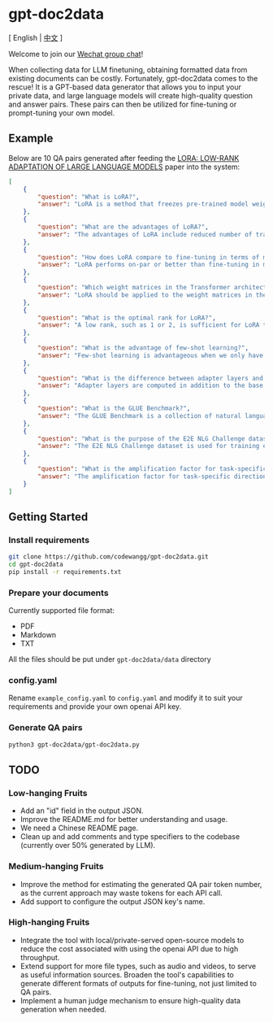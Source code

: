 # gpt-doc2data
[ English | [中文](README_zh.md) ]

Welcome to join our [Wechat group chat](assets/wechatGroupQRCode.JPG)!

When collecting data for LLM finetuning, obtaining formatted data from existing documents can be costly. Fortunately, gpt-doc2data comes to the rescue! It is a GPT-based data generator that allows you to input your private data, and large language models will create high-quality question and answer pairs. These pairs can then be utilized for fine-tuning or prompt-tuning your own model.

## Example

Below are 10 QA pairs generated after feeding the [LORA: LOW-RANK ADAPTATION OF LARGE LANGUAGE MODELS](https://arxiv.org/pdf/2106.09685.pdf) paper into the system:

```json
[
    {
        "question": "What is LoRA?",
        "answer": "LoRA is a method that freezes pre-trained model weights and injects trainable rank decomposition matrices into each layer of the Transformer architecture to reduce the number of trainable parameters."
    },
    {
        "question": "What are the advantages of LoRA?",
        "answer": "The advantages of LoRA include reduced number of trainable parameters, lower GPU memory requirement, higher training throughput, no additional inference latency, and the ability to switch tasks efficiently."
    },
    {
        "question": "How does LoRA compare to fine-tuning in terms of model quality?",
        "answer": "LoRA performs on-par or better than fine-tuning in model quality on various language models, despite having fewer trainable parameters and higher training throughput."
    },
    {
        "question": "Which weight matrices in the Transformer architecture should be adapted with LoRA?",
        "answer": "LoRA should be applied to the weight matrices in the self-attention module, specifically Wq and Wv, for optimal performance."
    },
    {
        "question": "What is the optimal rank for LoRA?",
        "answer": "A low rank, such as 1 or 2, is sufficient for LoRA to achieve competitive performance on downstream tasks."
    },
    {
        "question": "What is the advantage of few-shot learning?",
        "answer": "Few-shot learning is advantageous when we only have a handful of training samples."
    },
    {
        "question": "What is the difference between adapter layers and LoRA?",
        "answer": "Adapter layers are computed in addition to the base model, introducing additional latency, while LoRA is added in a parallel manner."
    },
    {
        "question": "What is the GLUE Benchmark?",
        "answer": "The GLUE Benchmark is a collection of natural language understanding tasks used to evaluate NLU models."
    },
    {
        "question": "What is the purpose of the E2E NLG Challenge dataset?",
        "answer": "The E2E NLG Challenge dataset is used for training end-to-end, data-driven natural language generation systems."
    },
    {
        "question": "What is the amplification factor for task-specific directions in LoRA?",
        "answer": "The amplification factor for task-specific directions in LoRA is around 20."
    }
]
```

## Getting Started

### Install requirements

```bash
git clone https://github.com/codewangg/gpt-doc2data.git
cd gpt-doc2data
pip install -r requirements.txt
```

### Prepare your documents

Currently supported file format: 

- PDF
- Markdown
- TXT
  
All the files should be put under `gpt-doc2data/data` directory

### config.yaml

Rename `example_config.yaml` to `config.yaml` and modify it to suit your requirements and provide your own openai API key.

### Generate QA pairs

```bash
python3 gpt-doc2data/gpt-doc2data.py
```

## TODO

### Low-hanging Fruits

- Add an "id" field in the output JSON.
- Improve the README.md for better understanding and usage.
- We need a Chinese README page.
- Clean up and add comments and type specifiers to the codebase (currently over 50% generated by LLM).

### Medium-hanging Fruits

- Improve the method for estimating the generated QA pair token number, as the current approach may waste tokens for each API call.
- Add support to configure the output JSON key's name.

### High-hanging Fruits

- Integrate the tool with local/private-served open-source models to reduce the cost associated with using the openai API due to high throughput.
- Extend support for more file types, such as audio and videos, to serve as useful information sources.
Broaden the tool's capabilities to generate different formats of outputs for fine-tuning, not just limited to QA pairs.
- Implement a human judge mechanism to ensure high-quality data generation when needed.

